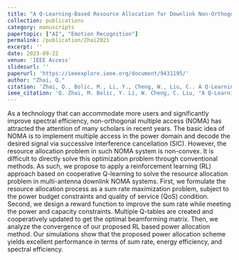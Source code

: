 ```yaml
---
title: "A Q-Learning-Based Resource Allocation for Downlink Non-Orthogonal Multiple Access Systems Considering QoS"
collection: publications
category: manuscripts
papertopic: ["AI", "Emotion Recognition"]
permalink: /publication/Zhai2021
excerpt: ''
date: 2023-09-22
venue: 'IEEE Access'
slidesurl: ''
paperurl: 'https://ieeexplore.ieee.org/document/9431195/'
author: "Zhai, Q."
citation: 'Zhai, Q., Bolic, M., Li, Y., Cheng, W., Liu, C.. A Q-Learning-Based Resource Allocation for Downlink Non-Orthogonal Multiple Access Systems Considering QoS. IEEE Access, 2021.'
ieee_citation: 'Q. Zhai, M. Bolic, Y. Li, W. Cheng, C. Liu, "A Q-Learning-Based Resource Allocation for Downlink Non-Orthogonal Multiple Access Systems Considering QoS," IEEE Access, vol. 9, pp. 72702--72711, 2021.'
---
```


As a technology that can accommodate more users and significantly improve spectral efficiency, non-orthogonal multiple access (NOMA) has attracted the attention of many scholars in recent years. The basic idea of NOMA is to implement multiple access in the power domain and decode the desired signal via successive interference cancellation (SIC). However, the resource allocation problem in such NOMA system is non-convex. It is difficult to directly solve this optimization problem through conventional methods. As such, we propose to apply a reinforcement learning (RL) approach based on cooperative Q-learning to solve the resource allocation problem in multi-antenna downlink NOMA systems. First, we formulate the resource allocation process as a sum rate maximization problem, subject to the power budget constraints and quality of service (QoS) condition. Second, we design a reward function to improve the sum rate while meeting the power and capacity constraints. Multiple Q-tables are created and cooperatively updated to get the optimal beamforming matrix. Then, we analyze the convergence of our proposed RL based power allocation method. Our simulations show that the proposed power allocation scheme yields excellent performance in terms of sum rate, energy efficiency, and spectral efficiency.
